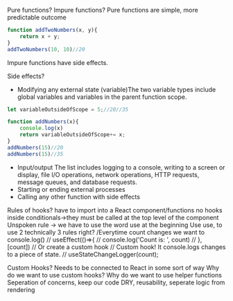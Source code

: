 Pure functions? Impure functions?
Pure functions are simple, more predictable outcome
```Javascript
function addTwoNumbers(x, y){
    return x + y;
}
addTwoNumbers(10, 10)//20
```
Impure functions have side effects.

Side effects?
- Modifying any external state (variable)The two variable types include global variables and variables in the parent function scope.
```Javascript
let variableOutsideOfScope = 5;//20//35

function addNumbers(x){
    console.log(x)
    return variableOutsideOfScope+= x;
}
addNumbers(15)//20
addNumbers(15)//35
```
- Input/output The list includes logging to a console, writing to a screen or display, file I/O operations, network operations, HTTP requests, message queues, and database requests.
- Starting or ending external processes
- Calling any other function with side effects

Rules of hooks?
have to import into a React component/functions
no hooks inside conditionals->they must be called at the top level of the component
Unspoken rule -> we have to use the word use at the beginning 
Use use, to use
2 technically 3 rules right?
/Everytime count changes we want to console.log()
    // useEffect(()=>{
    //     console.log('Count is: ', count)
    // }, [count])
    // Or create a custom hook
     // Custom hook! It console.logs changes to a piece of state.
    //  useStateChangeLogger(count);

Custom Hooks?
Needs to be connected to React in some sort of way
Why do we want to use custom hooks? Why do we want to use helper functions
Seperation of concerns, keep our code DRY, reusability, seperate logic from rendering